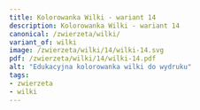 ```yaml
---
title: Kolorowanka Wilki - wariant 14
description: Kolorowanka Wilki - wariant 14
canonical: /zwierzeta/wilki/
variant_of: wilki
image: /zwierzeta/wilki/14/wilki-14.svg
pdf: /zwierzeta/wilki/14/wilki-14.pdf
alt: "Edukacyjna kolorowanka wilki do wydruku"
tags:
- zwierzeta
- wilki
---
```

